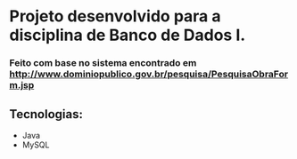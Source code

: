 # Projeto desenvolvido para a disciplina de Banco de Dados I.
### Feito com base no sistema encontrado em http://www.dominiopublico.gov.br/pesquisa/PesquisaObraForm.jsp

## Tecnologias:
- Java
- MySQL
